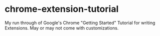# chrome-extension-tutorial
My run through of Google's Chrome "Getting Started" Tutorial for writing Extensions. May or may not come with customizations.
